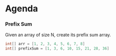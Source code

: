 # Agenda

### Prefix Sum
Given an array of size N, create its prefix sum array.
```java
int[] arr = [1, 2, 3, 4, 5, 6, 7, 8]
int[] prefixSum = [1, 3, 6, 10, 15, 21, 28, 36]
```
